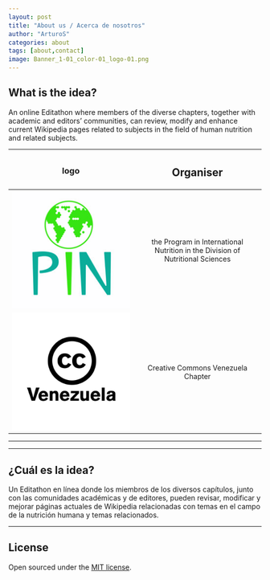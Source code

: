```yaml
---
layout: post
title: "About us / Acerca de nosotros"
author: "ArturoS"
categories: about
tags: [about,contact]
image: Banner_1-01_color-01_logo-01.png
---
```


## What is the idea?
An online Editathon where members of the diverse chapters, together with academic and editors’ communities, can review, modify and enhance current Wikipedia pages related to subjects in the field of human nutrition and related subjects.

| <h3>logo</h3> | <h2><b>Organiser</b></h2> |
|    :---:      |           :---:           |
| [![PIN](assets/img/pin-logo.jpeg)]() | the Program in International Nutrition in the Division of Nutritional Sciences |
| [![CC-VE](assets/img/cc-ve-logo.jpeg)]() | Creative Commons Venezuela Chapter |
---
---

## ¿Cuál es la idea?
Un Editathon en línea donde los miembros de los diversos capítulos, junto con las comunidades académicas y de editores, pueden revisar, modificar y mejorar páginas actuales de Wikipedia relacionadas con temas en el campo de la nutrición humana y temas relacionados.

---

## License

Open sourced under the [MIT license](https://github.com/edithaton/page/LICENSE.md).
